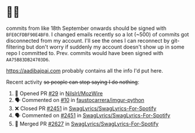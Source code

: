 # 👋🏻
<!--
**aadibajpai/aadibajpai** is a ✨ _special_ ✨ repository because its `README.md` (this file) appears on your GitHub profile.
-->
commits from like 18th September onwards should be signed with `BFE0CFDBF90E4BF0`. I changed emails recently so a lot (~500) of commits got disconnected from my account. I'll see the ones I can reconnect by git-filtering but don't worry if suddenly my account doesn't show up in some repo I committed to. Prev. commits would have been signed with `AA75B83DB24703D6`.

https://aadibajpai.com probably contains all the info I'd put here.

Recent activity ~~so people can stop saying I do nothing~~:
<!--START_SECTION:activity-->
1. 💪 Opened PR [#29](https://github.com/NilsIrl/MozWire/pull/29) in [NilsIrl/MozWire](https://github.com/NilsIrl/MozWire)
2. 🗣 Commented on [#10](https://github.com/faustocarrera/imgur-python/issues/10) in [faustocarrera/imgur-python](https://github.com/faustocarrera/imgur-python)
3. ❌ Closed PR [#2451](https://github.com/SwagLyrics/SwagLyrics-For-Spotify/pull/2451) in [SwagLyrics/SwagLyrics-For-Spotify](https://github.com/SwagLyrics/SwagLyrics-For-Spotify)
4. 🗣 Commented on [#2451](https://github.com/SwagLyrics/SwagLyrics-For-Spotify/issues/2451) in [SwagLyrics/SwagLyrics-For-Spotify](https://github.com/SwagLyrics/SwagLyrics-For-Spotify)
5. 🎉 Merged PR [#2627](https://github.com/SwagLyrics/SwagLyrics-For-Spotify/pull/2627) in [SwagLyrics/SwagLyrics-For-Spotify](https://github.com/SwagLyrics/SwagLyrics-For-Spotify)
<!--END_SECTION:activity-->
